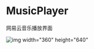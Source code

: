 # MusicPlayer
网易云音乐播放界面
  
  ![img width="360" height="640"](https://github.com/zzuljs/CppLearning/blob/master/CppLearning/raw/master/Itachi.jpg？imageMogr2/auto-orient/strip%7CimageView2/2/w/360)
